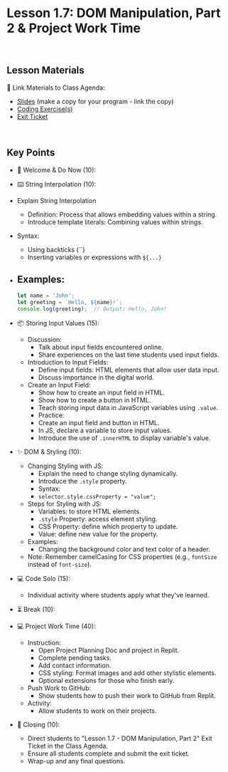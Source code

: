 # Lesson 1.7: DOM Manipulation, Part 2 & Project Work Time

<br>

## Lesson Materials

📖 Link Materials to Class Agenda:
- [Slides](https://docs.google.com/presentation/d/18ar704S50VMSz0eMZO3DuOd36DlRM2vh9mWOVrIpewM/edit?usp=sharing) (make a copy for your program - link the copy)
- [Coding Exercise(s)](https://github.com/itscodenation/flw1-u1l7-23-24-student-exercises)
- [Exit Ticket](https://forms.gle/Yg16kHjrX77pTExA9)

<br>

## Key Points

- 👋 Welcome & Do Now (10):

- ⌨️ String Interpolation (10):
- Explain String Interpolation
    - Definition: Process that allows embedding values within a string.
    - Introduce template literals: Combining values within strings.
- Syntax:
    - Using backticks (``)
    - Inserting variables or expressions with `${...}`
- Examples:
    - 
    ```javascript
    let name = 'John';
    let greeting = `Hello, ${name}!`;
    console.log(greeting);  // Output: Hello, John!
    ```

- 📦 Storing Input Values (15): 
    - Discussion:
        - Talk about input fields encountered online.
        - Share experiences on the last time students used input fields.
    - Introduction to Input Fields:
        - Define input fields: HTML elements that allow user data input.
        - Discuss importance in the digital world.
    - Create an Input Field:
        - Show how to create an input field in HTML.
        - Show how to create a button in HTML.
        - Teach storing input data in JavaScript variables using `.value`.
        - Practice:
        - Create an input field and button in HTML.
        - In JS, declare a variable to store input values.
        - Introduce the use of `.innerHTML` to display variable's value.

- ✨ DOM & Styling (10):
    - Changing Styling with JS:
        - Explain the need to change styling dynamically.
        - Introduce the `.style` property.
        - Syntax:
        - `selector.style.cssProperty = "value";`
    - Steps for Styling with JS:
        - Variables: to store HTML elements.
        - `.style` Property: access element styling.
        - CSS Property: define which property to update.
        - Value: define new value for the property.
    - Examples:
        - Changing the background color and text color of a header.
    - Note: Remember camelCasing for CSS properties (e.g., `fontSize` instead of `font-size`).

- 💻 Code Solo (15):
   - Individual activity where students apply what they've learned.

- ⏳ Break (10):

- 💻 Project Work Time (40):
   - Instruction:
     - Open Project Planning Doc and project in Replit.
     - Complete pending tasks.
     - Add contact information.
     - CSS styling: Format images and add other stylistic elements.
     - Optional extensions for those who finish early.
   - Push Work to GitHub:
     - Show students how to push their work to GitHub from Replit.
   - Activity:
     - Allow students to work on their projects.

- 👋 Closing (10):
    - Direct students to "Lesson 1.7 - DOM Manipulation, Part 2" Exit Ticket in the Class Agenda.
    - Ensure all students complete and submit the exit ticket.
    - Wrap-up and any final questions.
